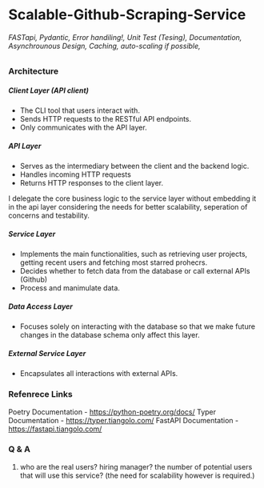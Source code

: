 # Scalable-Github-Scraping-Service

###### FASTapi, Pydantic, Error handiling!, Unit Test (Tesing), Documentation, Asynchrounous Design, Caching, auto-scaling if possible,

### Architecture

##### Client Layer (API client)

- The CLI tool that users interact with.
- Sends HTTP requests to the RESTful API endpoints.
- Only communicates with the API layer.

##### API Layer

- Serves as the intermediary between the client and the backend logic.
- Handles incoming HTTP requests
- Returns HTTP responses to the client layer.

I delegate the core business logic to the service layer without embedding it in the api layer considering the needs for better scalability, seperation of concerns and testability.

##### Service Layer

- Implements the main functionalities, such as retrieving user projects, getting recent users and fetching most starred prohecrs.
- Decides whether to fetch data from the database or call external APIs (Github)
- Process and manimulate data.

##### Data Access Layer

- Focuses solely on interacting with the database so that we make future changes in the database schema only affect this layer.

##### External Service Layer

- Encapsulates all interactions with external APIs.

### Refenrece Links

Poetry Documentation - https://python-poetry.org/docs/
Typer Documentation - https://typer.tiangolo.com/
FastAPI Documentation - https://fastapi.tiangolo.com/

### Q & A

1. who are the real users? hiring manager? the number of potential users that will use this service? (the need for scalability however is required.)
